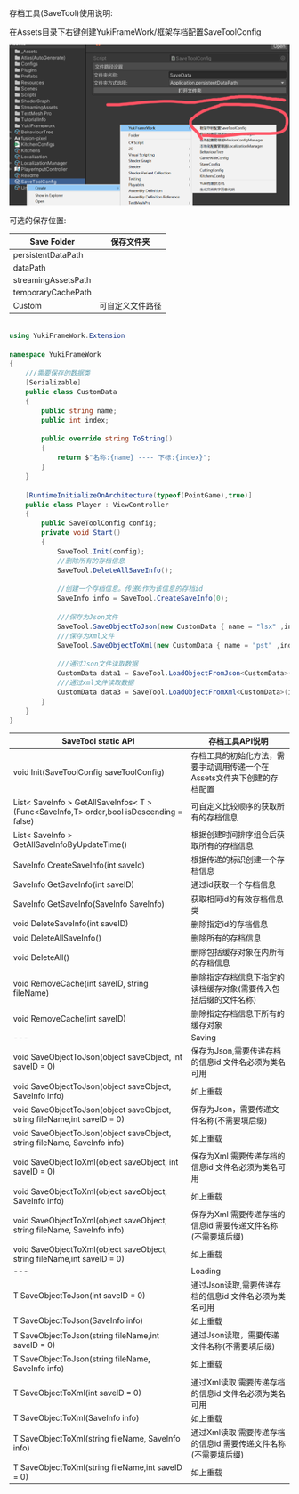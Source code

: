 存档工具(SaveTool)使用说明:

在Assets目录下右键创建YukiFrameWork/框架存档配置SaveToolConfig

![1](Texture/1.png)

可选的保存位置:

|Save Folder|保存文件夹|
|--|--|
|persistentDataPath||
|dataPath||
|streamingAssetsPath||
|temporaryCachePath||
|Custom|可自定义文件路径|

``` csharp

using YukiFrameWork.Extension

namespace YukiFrameWork
{	
    ///需要保存的数据类
    [Serializable]
    public class CustomData
    {
        public string name;
        public int index;

        public override string ToString()
        {
            return $"名称:{name} ---- 下标:{index}";
        }
    }
    
    [RuntimeInitializeOnArchitecture(typeof(PointGame),true)]
    public class Player : ViewController
    {      
        public SaveToolConfig config;
        private void Start()
        { 
            SaveTool.Init(config);
            //删除所有的存档信息
            SaveTool.DeleteAllSaveInfo();

            //创建一个存档信息。传递0作为该信息的存档id
            SaveInfo info = SaveTool.CreateSaveInfo(0);

            ///保存为Json文件 
            SaveTool.SaveObjectToJson(new CustomData { name = "lsx" ,index = 3},info);
            ///保存为Xml文件
            SaveTool.SaveObjectToXml(new CustomData { name = "pst" ,index = 7},info);
      
            ///通过Json文件读取数据
            CustomData data1 = SaveTool.LoadObjectFromJson<CustomData>(info);         
            ///通过xml文件读取数据
            CustomData data3 = SaveTool.LoadObjectFromXml<CustomData>(info);          
        }
    }
}

```



|SaveTool static API|存档工具API说明|
|--|--|
|void Init(SaveToolConfig saveToolConfig)|存档工具的初始化方法，需要手动调用传递一个在Assets文件夹下创建的存档配置|
|List< SaveInfo > GetAllSaveInfos< T >(Func<SaveInfo,T> order,bool isDescending = false)|可自定义比较顺序的获取所有的存档信息|
|List< SaveInfo > GetAllSaveInfoByUpdateTime()|根据创建时间排序组合后获取所有的存档信息|
|SaveInfo CreateSaveInfo(int saveId)|根据传递的标识创建一个存档信息|
|SaveInfo GetSaveInfo(int saveID)|通过id获取一个存档信息|
|SaveInfo GetSaveInfo(SaveInfo SaveInfo)|获取相同id的有效存档信息类|
|void DeleteSaveInfo(int saveID)|删除指定id的存档信息|
|void DeleteAllSaveInfo()|删除所有的存档信息|
|void DeleteAll()|删除包括缓存对象在内所有的存档信息|
|void RemoveCache(int saveID, string fileName)|删除指定存档信息下指定的读档缓存对象(需要传入包括后缀的文件名称)|
|void RemoveCache(int saveID)|删除指定存档信息下所有的缓存对象|
|---|Saving|
|void SaveObjectToJson(object saveObject, int saveID = 0)|保存为Json,需要传递存档的信息id 文件名必须为类名可用|
|void SaveObjectToJson(object saveObject, SaveInfo info)|如上重载|
|void SaveObjectToJson(object saveObject, string fileName,int saveID = 0)|保存为Json，需要传递文件名称(不需要填后缀)|
|void SaveObjectToJson(object saveObject, string fileName, SaveInfo info)|如上重载|
|void SaveObjectToXml(object saveObject, int saveID = 0)|保存为Xml 需要传递存档的信息id 文件名必须为类名可用|
|void SaveObjectToXml(object saveObject, SaveInfo info)|如上重载|
|void SaveObjectToXml(object saveObject, string fileName, SaveInfo info)|保存为Xml 需要传递存档的信息id 需要传递文件名称(不需要填后缀)|
|void SaveObjectToXml(object saveObject, string fileName,int saveID = 0)|如上重载|
|---|Loading|
|T SaveObjectToJson(int saveID = 0)|通过Json读取,需要传递存档的信息id 文件名必须为类名可用|
|T SaveObjectToJson(SaveInfo info)|如上重载|
|T SaveObjectToJson(string fileName,int saveID = 0)|通过Json读取，需要传递文件名称(不需要填后缀)|
|T SaveObjectToJson(string fileName, SaveInfo info)|如上重载|
|T SaveObjectToXml(int saveID = 0)|通过Xml读取 需要传递存档的信息id 文件名必须为类名可用|
|T SaveObjectToXml(SaveInfo info)|如上重载|
|T SaveObjectToXml(string fileName, SaveInfo info)|通过Xml读取 需要传递存档的信息id 需要传递文件名称(不需要填后缀)|
|T SaveObjectToXml(string fileName,int saveID = 0)|如上重载|
